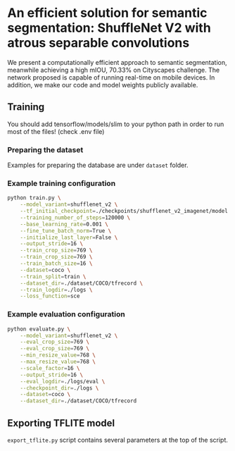 # An efficient solution for semantic segmentation: ShuffleNet V2 with atrous separable convolutions

We present a computationally efficient approach to semantic segmentation, meanwhile achieving a high mIOU, 70.33% on Cityscapes challenge. The network proposed is capable of running real-time on mobile devices. In addition, we make our code and model weights publicly available.

## Training

You should add tensorflow/models/slim to your python path in order to run most of the files! (check .env file)

### Preparing the dataset

Examples for preparing the database are under `dataset` folder.

### Example training configuration

```sh
python train.py \
    --model_variant=shufflenet_v2 \
    --tf_initial_checkpoint=./checkpoints/shufflenet_v2_imagenet/model.ckpt-1661328 \
    --training_number_of_steps=120000 \
    --base_learning_rate=0.001 \
    --fine_tune_batch_norm=True \
    --initialize_last_layer=False \
    --output_stride=16 \
    --train_crop_size=769 \
    --train_crop_size=769 \
    --train_batch_size=16 \
    --dataset=coco \
    --train_split=train \
    --dataset_dir=./dataset/COCO/tfrecord \
    --train_logdir=./logs \
    --loss_function=sce
```

### Example evaluation configuration

```sh
python evaluate.py \
    --model_variant=shufflenet_v2 \
    --eval_crop_size=769 \
    --eval_crop_size=769 \
    --min_resize_value=768 \
    --max_resize_value=768 \
    --scale_factor=16 \
    --output_stride=16 \
    --eval_logdir=./logs/eval \
    --checkpoint_dir=./logs \
    --dataset=coco \
    --dataset_dir=./dataset/COCO/tfrecord
```

## Exporting TFLITE model

`export_tflite.py` script contains several parameters at the top of the script.
